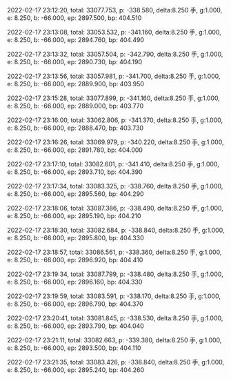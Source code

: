 2022-02-17 23:12:20, total: 33077.753, p: -338.580, delta:8.250 手, g:1.000, e: 8.250, b: -66.000, ep: 2897.500, bp: 404.510

2022-02-17 23:13:08, total: 33053.532, p: -341.160, delta:8.250 手, g:1.000, e: 8.250, b: -66.000, ep: 2894.760, bp: 404.490

2022-02-17 23:13:32, total: 33057.504, p: -342.790, delta:8.250 手, g:1.000, e: 8.250, b: -66.000, ep: 2890.730, bp: 404.190

2022-02-17 23:13:56, total: 33057.981, p: -341.700, delta:8.250 手, g:1.000, e: 8.250, b: -66.000, ep: 2889.900, bp: 403.950

2022-02-17 23:15:28, total: 33077.899, p: -341.160, delta:8.250 手, g:1.000, e: 8.250, b: -66.000, ep: 2889.000, bp: 403.770

2022-02-17 23:16:00, total: 33062.806, p: -341.370, delta:8.250 手, g:1.000, e: 8.250, b: -66.000, ep: 2888.470, bp: 403.730

2022-02-17 23:16:26, total: 33069.979, p: -340.220, delta:8.250 手, g:1.000, e: 8.250, b: -66.000, ep: 2891.780, bp: 404.000

2022-02-17 23:17:10, total: 33082.601, p: -341.410, delta:8.250 手, g:1.000, e: 8.250, b: -66.000, ep: 2893.710, bp: 404.390

2022-02-17 23:17:34, total: 33083.325, p: -338.760, delta:8.250 手, g:1.000, e: 8.250, b: -66.000, ep: 2895.560, bp: 404.290

2022-02-17 23:18:06, total: 33087.386, p: -338.490, delta:8.250 手, g:1.000, e: 8.250, b: -66.000, ep: 2895.190, bp: 404.210

2022-02-17 23:18:30, total: 33082.684, p: -338.840, delta:8.250 手, g:1.000, e: 8.250, b: -66.000, ep: 2895.800, bp: 404.330

2022-02-17 23:18:57, total: 33086.561, p: -338.360, delta:8.250 手, g:1.000, e: 8.250, b: -66.000, ep: 2896.920, bp: 404.410

2022-02-17 23:19:34, total: 33087.799, p: -338.480, delta:8.250 手, g:1.000, e: 8.250, b: -66.000, ep: 2896.160, bp: 404.330

2022-02-17 23:19:59, total: 33083.591, p: -338.170, delta:8.250 手, g:1.000, e: 8.250, b: -66.000, ep: 2896.790, bp: 404.370

2022-02-17 23:20:41, total: 33081.845, p: -338.530, delta:8.250 手, g:1.000, e: 8.250, b: -66.000, ep: 2893.790, bp: 404.040

2022-02-17 23:21:11, total: 33082.663, p: -339.380, delta:8.250 手, g:1.000, e: 8.250, b: -66.000, ep: 2893.500, bp: 404.110

2022-02-17 23:21:35, total: 33083.426, p: -338.840, delta:8.250 手, g:1.000, e: 8.250, b: -66.000, ep: 2895.240, bp: 404.260